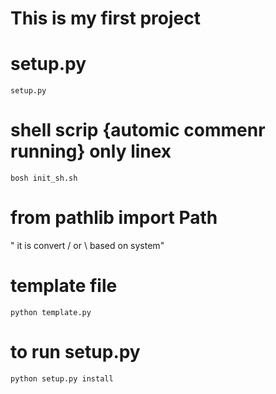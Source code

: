 # This is my first project

# setup.py
```
setup.py
 ```
# shell scrip {automic commenr running} only linex
```
bosh init_sh.sh
```
# from pathlib import Path
" it is convert / or \  based on system"

# template file
```
python template.py
```

# to run setup.py
```
python setup.py install
```